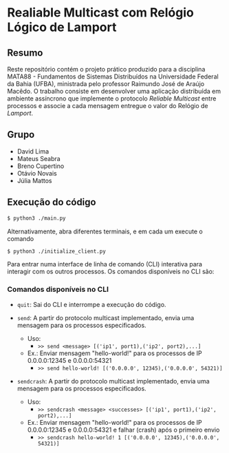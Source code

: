 # Realiable Multicast com Relógio Lógico de Lamport

## Resumo
Reste repositório contém o projeto prático produzido para a disciplina MATA88 - Fundamentos de Sistemas Distribuídos na Universidade Federal da Bahia (UFBA), ministrada pelo professor Raimundo José de Araújo Macêdo. O trabalho consiste em desenvolver uma aplicação distribuída em ambiente assíncrono que implemente o protocolo _Reliable Multicast_ entre processos e associe a cada mensagem entregue o valor do Relógio de _Lamport_.

## Grupo
 - David Lima
 - Mateus Seabra
 - Breno Cupertino
 - Otávio Novais
 - Júlia Mattos
 
## Execução do código

``` sh
$ python3 ./main.py
```

Alternativamente, abra diferentes terminais, e em cada um execute o comando

``` sh
$ python3 ./initialize_client.py
```

Para entrar numa interface de linha de comando (CLI) interativa para interagir com os outros processos. Os comandos disponíveis no CLI são:

### Comandos disponíveis no CLI
 - `quit`: Sai do CLI e interrompe a execução do código.
 
 - `send`: A partir do protocolo multicast implementado, envia uma mensagem para os processos especificados.
   - Uso: 
     - `>> send <message> [('ip1', port1),('ip2', port2),...]`
   - Ex.: Enviar mensagem "hello-world!" para os processos de IP 0.0.0.0:12345 e 0.0.0.0:54321
     - `>> send hello-world! [('0.0.0.0', 12345),('0.0.0.0', 54321)]`
   
 - `sendcrash`: A partir do protocolo multicast implementado, envia uma mensagem para os processos especificados.
   - Uso: 
     - `>> sendcrash <message> <successes> [('ip1', port1),('ip2', port2),...]`
   - Ex.: Enviar mensagem "hello-world!" para os processos de IP 0.0.0.0:12345 e 0.0.0.0:54321 e falhar (crash) após o primeiro envio
     - `>> sendcrash hello-world! 1 [('0.0.0.0', 12345),('0.0.0.0', 54321)]`


